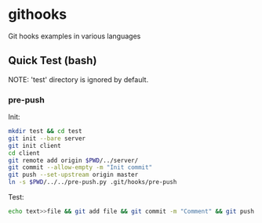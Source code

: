 # githooks
Git hooks examples in various languages

## Quick Test (bash) ##
NOTE: 'test' directory is ignored by default.
### pre-push ###
Init:
  ```bash
  mkdir test && cd test
  git init --bare server
  git init client
  cd client
  git remote add origin $PWD/../server/
  git commit --allow-empty -m "Init commit"
  git push --set-upstream origin master
  ln -s $PWD/../../pre-push.py .git/hooks/pre-push
  ```
Test:
  ```bash
  echo text>>file && git add file && git commit -m "Comment" && git push
  ```
